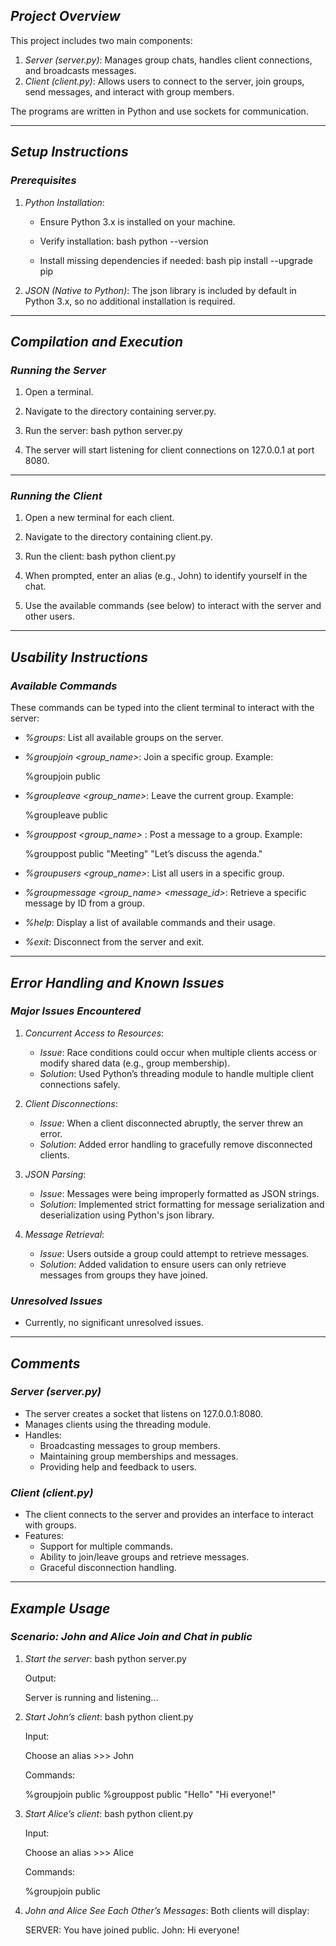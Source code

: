 ## *Project Overview*
This project includes two main components:
1. *Server (server.py)*: Manages group chats, handles client connections, and broadcasts messages.
2. *Client (client.py)*: Allows users to connect to the server, join groups, send messages, and interact with group members.

The programs are written in Python and use sockets for communication.

---

## *Setup Instructions*
### *Prerequisites*
1. *Python Installation*:
   - Ensure Python 3.x is installed on your machine.
   - Verify installation:
     bash
     python --version
     
   - Install missing dependencies if needed:
     bash
     pip install --upgrade pip
     

2. *JSON (Native to Python)*:
   The json library is included by default in Python 3.x, so no additional installation is required.

---

## *Compilation and Execution*

### *Running the Server*
1. Open a terminal.
2. Navigate to the directory containing server.py.
3. Run the server:
   bash
   python server.py
   
4. The server will start listening for client connections on 127.0.0.1 at port 8080.

---

### *Running the Client*
1. Open a new terminal for each client.
2. Navigate to the directory containing client.py.
3. Run the client:
   bash
   python client.py
   
4. When prompted, enter an alias (e.g., John) to identify yourself in the chat.
5. Use the available commands (see below) to interact with the server and other users.

---

## *Usability Instructions*
### *Available Commands*
These commands can be typed into the client terminal to interact with the server:
- *%groups*: List all available groups on the server.
- *%groupjoin <group_name>*: Join a specific group. Example:
  
  %groupjoin public
  
- *%groupleave <group_name>*: Leave the current group. Example:
  
  %groupleave public
  
- *%grouppost <group_name> <subject> <message>*: Post a message to a group. Example:
  
  %grouppost public "Meeting" "Let’s discuss the agenda."
  
- *%groupusers <group_name>*: List all users in a specific group.
- *%groupmessage <group_name> <message_id>*: Retrieve a specific message by ID from a group.
- *%help*: Display a list of available commands and their usage.
- *%exit*: Disconnect from the server and exit.

---

## *Error Handling and Known Issues*

### *Major Issues Encountered*
1. *Concurrent Access to Resources*:
   - *Issue*: Race conditions could occur when multiple clients access or modify shared data (e.g., group membership).
   - *Solution*: Used Python’s threading module to handle multiple client connections safely.

2. *Client Disconnections*:
   - *Issue*: When a client disconnected abruptly, the server threw an error.
   - *Solution*: Added error handling to gracefully remove disconnected clients.

3. *JSON Parsing*:
   - *Issue*: Messages were being improperly formatted as JSON strings.
   - *Solution*: Implemented strict formatting for message serialization and deserialization using Python's json library.

4. *Message Retrieval*:
   - *Issue*: Users outside a group could attempt to retrieve messages.
   - *Solution*: Added validation to ensure users can only retrieve messages from groups they have joined.

### *Unresolved Issues*
- Currently, no significant unresolved issues.

---

## *Comments*
### *Server (server.py)*
- The server creates a socket that listens on 127.0.0.1:8080.
- Manages clients using the threading module.
- Handles:
  - Broadcasting messages to group members.
  - Maintaining group memberships and messages.
  - Providing help and feedback to users.

### *Client (client.py)*
- The client connects to the server and provides an interface to interact with groups.
- Features:
  - Support for multiple commands.
  - Ability to join/leave groups and retrieve messages.
  - Graceful disconnection handling.

---

## *Example Usage*

### *Scenario: John and Alice Join and Chat in public*
1. *Start the server*:
   bash
   python server.py
   
   Output:
   
   Server is running and listening...
   

2. *Start John’s client*:
   bash
   python client.py
   
   Input:
   
   Choose an alias >>> John
   
   Commands:
   
   %groupjoin public
   %grouppost public "Hello" "Hi everyone!"
   

3. *Start Alice’s client*:
   bash
   python client.py
   
   Input:
   
   Choose an alias >>> Alice
   
   Commands:
   
   %groupjoin public
   

4. *John and Alice See Each Other’s Messages*:
   Both clients will display:
   
   SERVER: You have joined public.
   John: Hi everyone!
